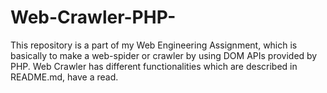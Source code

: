 # Web-Crawler-PHP-
This repository is a part of my Web Engineering Assignment, which is basically to make a web-spider or crawler by using DOM APIs provided by PHP. Web Crawler has different functionalities which are described in README.md, have a read.
